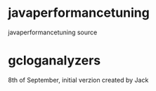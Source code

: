 javaperformancetuning
=====================

javaperformancetuning source

gcloganalyzers
================
8th of September, initial verzion created by Jack

